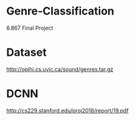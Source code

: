 # Genre-Classification
6.867 Final Project

# Dataset 
http://opihi.cs.uvic.ca/sound/genres.tar.gz

# DCNN
http://cs229.stanford.edu/proj2018/report/19.pdf
